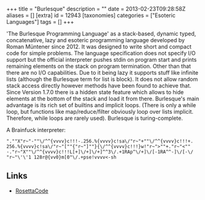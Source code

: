 +++
title = "Burlesque"
description = ""
date = 2013-02-23T09:28:58Z
aliases = []
[extra]
id = 12943
[taxonomies]
categories = ["Esoteric Languages"]
tags = []
+++


'The Burlesque Programming Language' as a stack-based, dynamic typed, concatenative,
lazy and esoteric programming language developed by Roman Müntener since 2012.
It was designed to write short and compact code for simple problems.
The language specification does not specify
I/O support but the official interpreter pushes stdin on program start
and prints remaining elements on the stack on program termination.
Other than that there are no I/O capabilities.
Due to it being lazy it supports stuff like infinite lists (although the Burlesque term for list is block).
It does not allow random stack access directly however methods have been found to achieve that.
Since Version 1.7.0 there is a hidden state feature which
allows to hide elements at the bottom of the stack and load it from there.
Burlesque's main advantage is its rich set of builtins and implicit loops.
(There is only a while loop, but functions like map/reduce/filter obviously loop over lists implicit.
Therefore, while loops are rarely used).
Burlesque is turing-complete.

A Brainfuck interpreter:

```burlesque
".""X"r~"-""\/^^{vvvv}c!!!-.256.%{vvvv}c!sa\/"r~"+""\/^^{vvvv}c!!!+.
256.%{vvvv}c!sa\/"r~"[""{"r~"]""}{\/^^{vvvv}c!!!}w!"r~">""+."r~"<""
-."r~"X""\/^^{vvvv}c!!!L[+]\/+]\/+]^^3\/.+1RAp^\/+]\/[-1RA^^-]\/[-\/
"r~"\'\'1 128r@{vv0}m[0"\/.+pse!vvvv<-sh
```


## Links

- [RosettaCode](https://rosettacode.org/wiki/Category:Burlesque)
